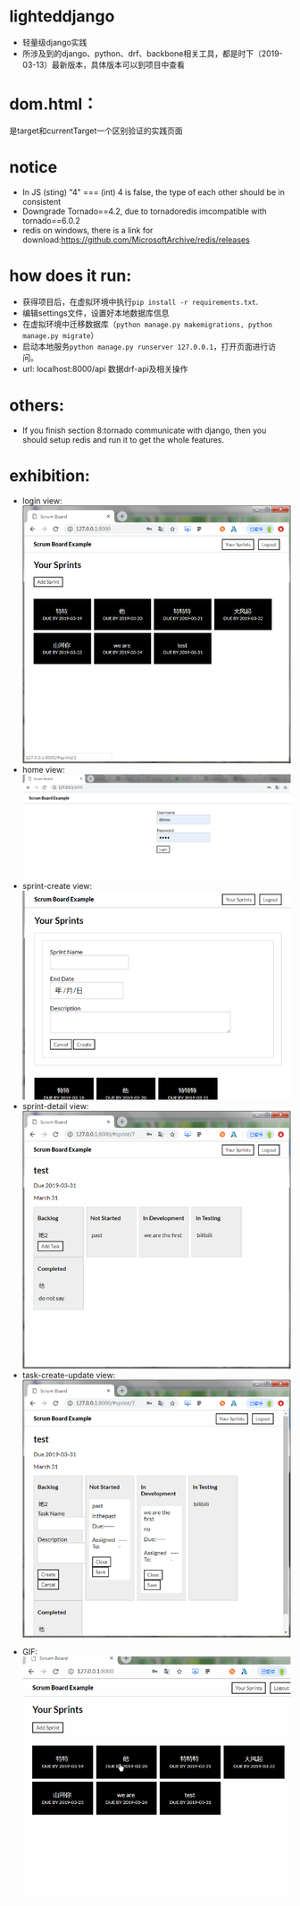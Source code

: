 # lighteddjango
  - 轻量级django实践
  - 所涉及到的django、python、drf、backbone相关工具，都是时下（2019-03-13）最新版本，具体版本可以到项目中查看

# dom.html：
是target和currentTarget一个区别验证的实践页面

# notice
- In JS  (sting) "4" === (int) 4 is false, the type of each other should be in consistent
- Downgrade Tornado==4.2, due to tornadoredis imcompatible with tornado==6.0.2
- redis on windows, there is a link for download:https://github.com/MicrosoftArchive/redis/releases

# how does it run:
- 获得项目后，在虚拟环境中执行`pip install -r requirements.txt`.
- 编辑settings文件，设置好本地数据库信息
- 在虚拟环境中迁移数据库（`python manage.py makemigrations, python manage.py migrate`）
- 启动本地服务`python manage.py runserver 127.0.0.1`，打开页面进行访问。
- url: localhost:8000/api 数据drf-api及相关操作
# others:
- If you finish section 8:tornado communicate with django, then you should setup redis and run it to get the whole features.

#  exhibition:
* login view:![loginpage](https://github.com/boyl/lighteddjango/blob/master/exhibition/images/homepage.png)
* home view: ![homepage](https://github.com/boyl/lighteddjango/blob/master/exhibition/images/loginpage.png)
* sprint-create view: ![sprintaddpage](https://github.com/boyl/lighteddjango/blob/master/exhibition/images/sprintcreatepage.png)
* sprint-detail view: ![sprintdetailpage](https://github.com/boyl/lighteddjango/blob/master/exhibition/images/sprintdetailpage.png)
* task-create-update view: ![taskcreateupdatepage](https://github.com/boyl/lighteddjango/blob/master/exhibition/images/taskaddupdatepage.png)

- GIF: ![display](https://github.com/boyl/lighteddjango/blob/master/exhibition/gif/display.gif)
